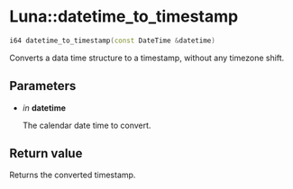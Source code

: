 # Luna::datetime_to_timestamp

```c++
i64 datetime_to_timestamp(const DateTime &datetime)
```

Converts a data time structure to a timestamp, without any timezone shift. 



## Parameters
* *in* **datetime**

    The calendar date time to convert. 

## Return value
Returns the converted timestamp. 

